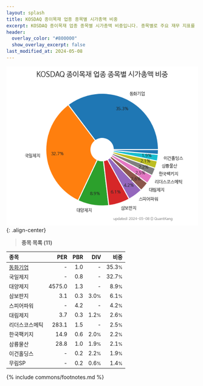 ```yaml
---
layout: splash
title: KOSDAQ 종이목재 업종 종목별 시가총액 비중
excerpt: KOSDAQ 종이목재 업종 종목별 시가총액 비중입니다. 종목별로 주요 재무 지표를 함께 표시합니다.
header:
  overlay_color: "#800000"
  show_overlay_excerpt: false
last_modified_at: 2024-05-08
---
```



![KOSDAQ 종이목재 업종 종목별 시가총액 비중](/stats/sector/images/kosdaq_업종_종이목재_종목.png){: .align-center}


> **종목 목록 (11)**<a id="list"></a>

| **종목** | **PER** | **PBR** | **DIV** | **비중** |
| :------- | ------: | ------: | ------: | -------: |
| [동화기업](/025900/) | - | 1.0 | - | 35.3<small>%</small> |
| 국일제지 | - | 0.8 | - | 32.7<small>%</small> |
| 대양제지 | 4575.0 | 1.3 | - | 8.9<small>%</small> |
| 삼보판지 | 3.1 | 0.3 | 3.0<small>%</small> | 6.1<small>%</small> |
| 스피어파워 | - | 4.2 | - | 4.2<small>%</small> |
| 대림제지 | 3.7 | 0.3 | 1.2<small>%</small> | 2.6<small>%</small> |
| 리더스코스메틱 | 283.1 | 1.5 | - | 2.5<small>%</small> |
| 한국팩키지 | 14.9 | 0.6 | 2.0<small>%</small> | 2.2<small>%</small> |
| 삼륭물산 | 28.8 | 1.0 | 1.9<small>%</small> | 2.1<small>%</small> |
| 이건홀딩스 | - | 0.2 | 2.2<small>%</small> | 1.9<small>%</small> |
| 무림SP | - | 0.2 | 0.6<small>%</small> | 1.4<small>%</small> |

{% include commons/footnotes.md %}